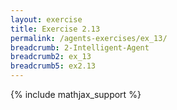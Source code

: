 ```yaml
---
layout: exercise
title: Exercise 2.13
permalink: /agents-exercises/ex_13/
breadcrumb: 2-Intelligent-Agent
breadcrumb2: ex_13
breadcrumb5: ex2.13
---
```


{% include mathjax_support %}

